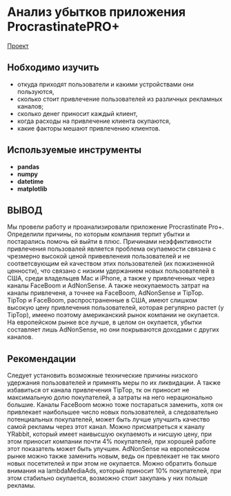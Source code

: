 # Анализ убытков приложения ProcrastinatePRO+
[Проект](https://github.com/Dlizai/Portfolio/blob/main/%D0%90%D0%BD%D0%B0%D0%BB%D0%B8%D0%B7%20%D1%83%D0%B1%D1%8B%D1%82%D0%BA%D0%BE%D0%B2%20%D0%BF%D1%80%D0%B8%D0%BB%D0%BE%D0%B6%D0%B5%D0%BD%D0%B8%D1%8F%20ProcrastinatePRO%2B/%D0%90%D0%BD%D0%B0%D0%BB%D0%B8%D0%B7%20%D1%83%D0%B1%D1%8B%D1%82%D0%BA%D0%BE%D0%B2%20%D0%BF%D1%80%D0%B8%D0%BB%D0%BE%D0%B6%D0%B5%D0%BD%D0%B8%D1%8F%20ProcrastinatePRO%2B.ipynb)

## Нобходимо изучить
- откуда приходят пользователи и какими устройствами они пользуются,
- сколько стоит привлечение пользователей из различных рекламных каналов;
- сколько денег приносит каждый клиент,
- когда расходы на привлечение клиента окупаются,
- какие факторы мешают привлечению клиентов.


## Используемые инструменты
- **pandas**
- **numpy**
- **datetime**
- **matplotlib**


## ВЫВОД
Мы провели работу и проанализировали приложение Procrastinate Pro+. Определили причины, по которым компания терпит убытки и постарались помочь ей выйти в плюс. Причинами неэффиктивности привлечения пользовалей является проблема окупаемости связана с чрезмерно высокой ценой привевленеия пользователей и не соответсвующим ей качеством этих пользователей (их пожизненной ценности), что связано с низким удержанием новых пользователей в США, среди владельцев Mac и iPhone, а также у привлеченных через каналы FaceBoom и AdNonSense. А также неокупаемость затрат на каналы привлеченя, а точнее на FaceBoom, AdNonSense и TipTop. TipTop и FaceBoom, распространенные в США, имеют слишком высокую цену привлечения пользователей, которая регулярно растет (у TipTop), имеено поэтому американский рынок компании не окупается. На европейском рынке все лучше, в целом он окупается, убытки составляет лишь AdNonSense, но они покрываются доходами с других каналов.

## Рекомендации
Следует установить возможные технические причины низского удержания пользователей и примнять меры по их ликвидации. А также избавиться от канала привлечения TipTop, тк он приносит не максимальную долю покупателей, а затраты на него нерационально большие. Каналы FaceBoom можно тоже постараться заменить, хотя он привлекает наибольшее число новых пользователей, а следовательно потенциальных покупателей, может быть лучше улучшить качество самой рекламы через этот канал. Можно присматреться к каналу YRabbit, который имеет наивысшую окупаемоть и нисшую цену, при этом приносит компании почти 4% покупателей, при хорошей работе этот показатель может быть улучшен. AdNonSense на европейском рынке можно также заменить новым, ведь он превлекает не так много новых посетителей и при этом не окупается. Можно обратить больше внимания на lambdaMediaAds, который приносит 10% покупателей, при этом стабильно окупается, возможно стоит закупань у них польше рекламы.
